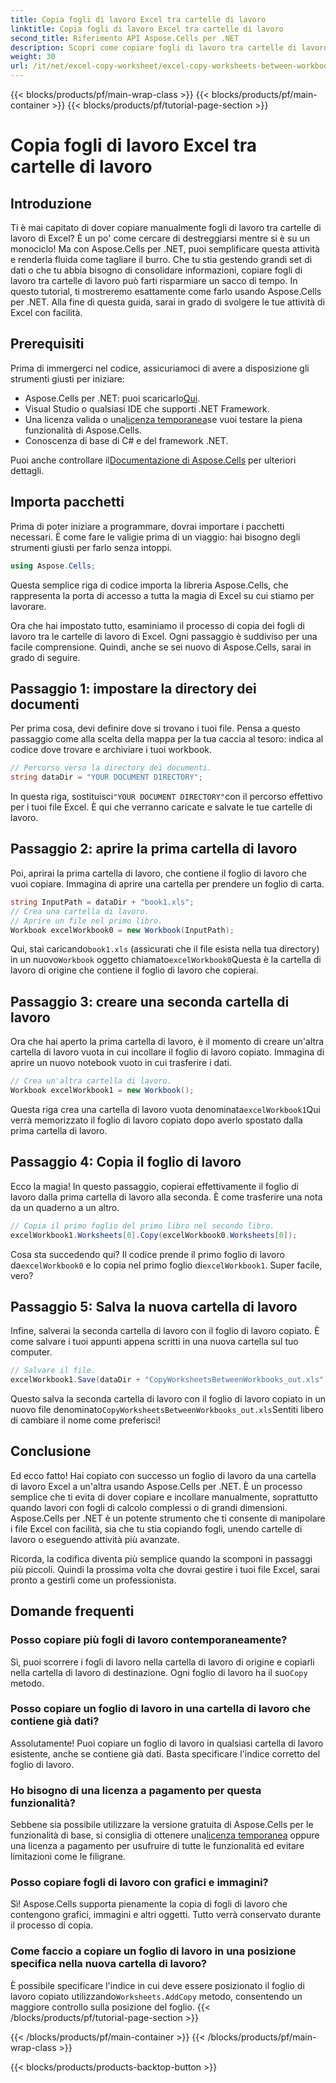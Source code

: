 ```yaml
---
title: Copia fogli di lavoro Excel tra cartelle di lavoro
linktitle: Copia fogli di lavoro Excel tra cartelle di lavoro
second_title: Riferimento API Aspose.Cells per .NET
description: Scopri come copiare fogli di lavoro tra cartelle di lavoro Excel usando Aspose.Cells per .NET. Una guida passo passo con esempi di codice per semplificare la gestione dei fogli di calcolo.
weight: 30
url: /it/net/excel-copy-worksheet/excel-copy-worksheets-between-workbooks/
---
```


{{< blocks/products/pf/main-wrap-class >}}
{{< blocks/products/pf/main-container >}}
{{< blocks/products/pf/tutorial-page-section >}}

# Copia fogli di lavoro Excel tra cartelle di lavoro

## Introduzione

Ti è mai capitato di dover copiare manualmente fogli di lavoro tra cartelle di lavoro di Excel? È un po' come cercare di destreggiarsi mentre si è su un monociclo! Ma con Aspose.Cells per .NET, puoi semplificare questa attività e renderla fluida come tagliare il burro. Che tu stia gestendo grandi set di dati o che tu abbia bisogno di consolidare informazioni, copiare fogli di lavoro tra cartelle di lavoro può farti risparmiare un sacco di tempo. In questo tutorial, ti mostreremo esattamente come farlo usando Aspose.Cells per .NET. Alla fine di questa guida, sarai in grado di svolgere le tue attività di Excel con facilità.

## Prerequisiti

Prima di immergerci nel codice, assicuriamoci di avere a disposizione gli strumenti giusti per iniziare:

-  Aspose.Cells per .NET: puoi scaricarlo[Qui](https://releases.aspose.com/cells/net/).
- Visual Studio o qualsiasi IDE che supporti .NET Framework.
-  Una licenza valida o una[licenza temporanea](https://purchase.aspose.com/temporary-license/)se vuoi testare la piena funzionalità di Aspose.Cells.
- Conoscenza di base di C# e del framework .NET.

 Puoi anche controllare il[Documentazione di Aspose.Cells](https://reference.aspose.com/cells/net/) per ulteriori dettagli.

## Importa pacchetti

Prima di poter iniziare a programmare, dovrai importare i pacchetti necessari. È come fare le valigie prima di un viaggio: hai bisogno degli strumenti giusti per farlo senza intoppi.

```csharp
using Aspose.Cells;
```

Questa semplice riga di codice importa la libreria Aspose.Cells, che rappresenta la porta di accesso a tutta la magia di Excel su cui stiamo per lavorare.


Ora che hai impostato tutto, esaminiamo il processo di copia dei fogli di lavoro tra le cartelle di lavoro di Excel. Ogni passaggio è suddiviso per una facile comprensione. Quindi, anche se sei nuovo di Aspose.Cells, sarai in grado di seguire.

## Passaggio 1: impostare la directory dei documenti

Per prima cosa, devi definire dove si trovano i tuoi file. Pensa a questo passaggio come alla scelta della mappa per la tua caccia al tesoro: indica al codice dove trovare e archiviare i tuoi workbook.

```csharp
// Percorso verso la directory dei documenti.
string dataDir = "YOUR DOCUMENT DIRECTORY";
```

 In questa riga, sostituisci`"YOUR DOCUMENT DIRECTORY"`con il percorso effettivo per i tuoi file Excel. È qui che verranno caricate e salvate le tue cartelle di lavoro.

## Passaggio 2: aprire la prima cartella di lavoro

Poi, aprirai la prima cartella di lavoro, che contiene il foglio di lavoro che vuoi copiare. Immagina di aprire una cartella per prendere un foglio di carta.

```csharp
string InputPath = dataDir + "book1.xls";
// Crea una cartella di lavoro.
// Aprire un file nel primo libro.
Workbook excelWorkbook0 = new Workbook(InputPath);
```

 Qui, stai caricando`book1.xls` (assicurati che il file esista nella tua directory) in un nuovo`Workbook` oggetto chiamato`excelWorkbook0`Questa è la cartella di lavoro di origine che contiene il foglio di lavoro che copierai.

## Passaggio 3: creare una seconda cartella di lavoro

Ora che hai aperto la prima cartella di lavoro, è il momento di creare un'altra cartella di lavoro vuota in cui incollare il foglio di lavoro copiato. Immagina di aprire un nuovo notebook vuoto in cui trasferire i dati.

```csharp
// Crea un'altra cartella di lavoro.
Workbook excelWorkbook1 = new Workbook();
```

 Questa riga crea una cartella di lavoro vuota denominata`excelWorkbook1`Qui verrà memorizzato il foglio di lavoro copiato dopo averlo spostato dalla prima cartella di lavoro.

## Passaggio 4: Copia il foglio di lavoro

Ecco la magia! In questo passaggio, copierai effettivamente il foglio di lavoro dalla prima cartella di lavoro alla seconda. È come trasferire una nota da un quaderno a un altro.

```csharp
// Copia il primo foglio del primo libro nel secondo libro.
excelWorkbook1.Worksheets[0].Copy(excelWorkbook0.Worksheets[0]);
```

 Cosa sta succedendo qui? Il codice prende il primo foglio di lavoro da`excelWorkbook0` e lo copia nel primo foglio di`excelWorkbook1`. Super facile, vero?

## Passaggio 5: Salva la nuova cartella di lavoro

Infine, salverai la seconda cartella di lavoro con il foglio di lavoro copiato. È come salvare i tuoi appunti appena scritti in una nuova cartella sul tuo computer.

```csharp
// Salvare il file.
excelWorkbook1.Save(dataDir + "CopyWorksheetsBetweenWorkbooks_out.xls");
```

 Questo salva la seconda cartella di lavoro con il foglio di lavoro copiato in un nuovo file denominato`CopyWorksheetsBetweenWorkbooks_out.xls`Sentiti libero di cambiare il nome come preferisci!

## Conclusione

Ed ecco fatto! Hai copiato con successo un foglio di lavoro da una cartella di lavoro Excel a un'altra usando Aspose.Cells per .NET. È un processo semplice che ti evita di dover copiare e incollare manualmente, soprattutto quando lavori con fogli di calcolo complessi o di grandi dimensioni. Aspose.Cells per .NET è un potente strumento che ti consente di manipolare i file Excel con facilità, sia che tu stia copiando fogli, unendo cartelle di lavoro o eseguendo attività più avanzate.

Ricorda, la codifica diventa più semplice quando la scomponi in passaggi più piccoli. Quindi la prossima volta che dovrai gestire i tuoi file Excel, sarai pronto a gestirli come un professionista.

## Domande frequenti

### Posso copiare più fogli di lavoro contemporaneamente?

 Sì, puoi scorrere i fogli di lavoro nella cartella di lavoro di origine e copiarli nella cartella di lavoro di destinazione. Ogni foglio di lavoro ha il suo`Copy` metodo.

### Posso copiare un foglio di lavoro in una cartella di lavoro che contiene già dati?

Assolutamente! Puoi copiare un foglio di lavoro in qualsiasi cartella di lavoro esistente, anche se contiene già dati. Basta specificare l'indice corretto del foglio di lavoro.

### Ho bisogno di una licenza a pagamento per questa funzionalità?

 Sebbene sia possibile utilizzare la versione gratuita di Aspose.Cells per le funzionalità di base, si consiglia di ottenere una[licenza temporanea](https://purchase.aspose.com/temporary-license/) oppure una licenza a pagamento per usufruire di tutte le funzionalità ed evitare limitazioni come le filigrane.

### Posso copiare fogli di lavoro con grafici e immagini?

Sì! Aspose.Cells supporta pienamente la copia di fogli di lavoro che contengono grafici, immagini e altri oggetti. Tutto verrà conservato durante il processo di copia.

### Come faccio a copiare un foglio di lavoro in una posizione specifica nella nuova cartella di lavoro?

 È possibile specificare l'indice in cui deve essere posizionato il foglio di lavoro copiato utilizzando`Worksheets.AddCopy` metodo, consentendo un maggiore controllo sulla posizione del foglio.
{{< /blocks/products/pf/tutorial-page-section >}}

{{< /blocks/products/pf/main-container >}}
{{< /blocks/products/pf/main-wrap-class >}}

{{< blocks/products/products-backtop-button >}}
